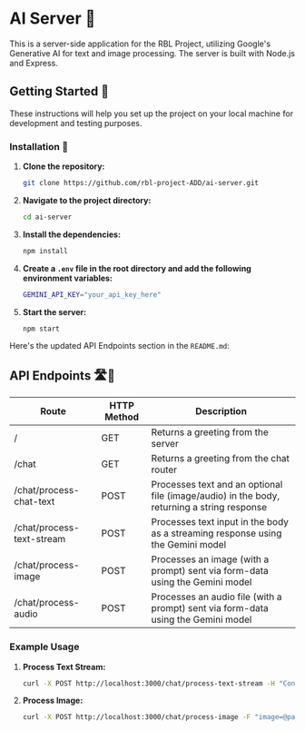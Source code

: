 # AI Server 🚀

This is a server-side application for the RBL Project, utilizing Google's Generative AI for text and image processing. The server is built with Node.js and Express.

## Getting Started 🏁

These instructions will help you set up the project on your local machine for development and testing purposes.


### Installation 🔧

1. **Clone the repository:**
    ```sh
    git clone https://github.com/rbl-project-ADD/ai-server.git
    ```

2. **Navigate to the project directory:**
    ```sh
    cd ai-server
    ```

3. **Install the dependencies:**
    ```sh
    npm install
    ```

4. **Create a `.env` file in the root directory and add the following environment variables:**
    ```sh
    GEMINI_API_KEY="your_api_key_here"
    ```

5. **Start the server:**
    ```sh
    npm start
    ```

Here's the updated API Endpoints section in the `README.md`:

## API Endpoints 🛣️📡

| Route                     | HTTP Method | Description                                                                 |
|---------------------------|-------------|-----------------------------------------------------------------------------|
| /                         | GET         | Returns a greeting from the server                                          |
| /chat                     | GET         | Returns a greeting from the chat router                                     |
| /chat/process-chat-text    | POST        | Processes text and an optional file (image/audio) in the body, returning a string response |
| /chat/process-text-stream  | POST        | Processes text input in the body as a streaming response using the Gemini model |
| /chat/process-image        | POST        | Processes an image (with a prompt) sent via form-data using the Gemini model |
| /chat/process-audio        | POST        | Processes an audio file (with a prompt) sent via form-data using the Gemini model |



### Example Usage

1. **Process Text Stream:**
    ```sh
    curl -X POST http://localhost:3000/chat/process-text-stream -H "Content-Type: application/json" -d '{"prompt": "Your prompt here"}'
    ```

2. **Process Image:**
    ```sh
    curl -X POST http://localhost:3000/chat/process-image -F "image=@path_to_your_image" -F "prompt=Do these look store-bought or homemade?"
    ```
